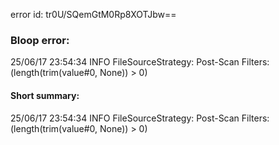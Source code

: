 error id: tr0U/SQemGtM0Rp8XOTJbw==
### Bloop error:

25/06/17 23:54:34 INFO FileSourceStrategy: Post-Scan Filters: (length(trim(value#0, None)) > 0)
#### Short summary: 

25/06/17 23:54:34 INFO FileSourceStrategy: Post-Scan Filters: (length(trim(value#0, None)) > 0)